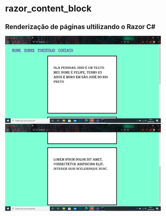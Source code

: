 # razor_content_block
## Renderização de páginas ultilizando o Razor C#

![Print 01](https://github.com/Fefeprogrammer/razor_content_block/blob/master/Captura%20de%20Tela%20(71).png)
![Print 02](https://github.com/Fefeprogrammer/razor_content_block/blob/master/Captura%20de%20Tela%20(72).png)
